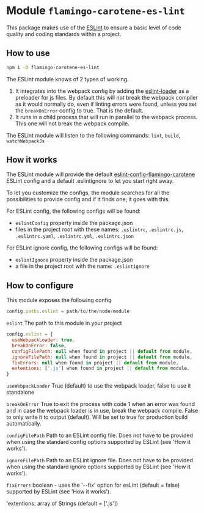 # Module `flamingo-carotene-es-lint`

This package makes use of the [ESLint](https://github.com/eslint/eslint) to ensure a basic level of code quality and
coding standards within a project.

## How to use

```bash
npm i -D flamingo-carotene-es-lint
```
The ESLint module knows of 2 types of working.
1. It integrates into the webpack config by adding the [eslint-loader](https://github.com/webpack-contrib/eslint-loader)
as a preloader for js files. By default this will not break the webpack compiler as it would normally do, even if
linting errors were found, unless you set the `breakOnError` config to true. That is the default.
1. It runs in a child process that will run in parallel to the webpack process. This one will not break the webpack
compile.

The ESLint module will listen to the following commands: `lint`, `build`, `watchWebpackJs`

## How it works

The ESLint module will provide the default [eslint-config-flamingo-carotene](../eslint-config-flamingo-carotene)
ESLint config and a default .eslintignore to let you start right away.

To let you customize the configs, the module searches for all the possibilities to provide config and if it finds one,
it goes with this.

For ESLint config, the following configs will be found:
- `eslintConfig` property inside the package.json
- files in the project root with these names: `.eslintrc`, `.eslintrc.js`, `.eslintrc.yaml`, `.eslintrc.yml`,
`.eslintrc.json`

For ESLint ignore config, the following configs will be found:
- `eslintIgnore` property inside the package.json
- a file in the project root with the name: `.eslintignore`

## How to configure

This module exposes the following config
```js
config.paths.eslint = path/to/the/node/module
```

`eslint` The path to this module in your project

```js
config.eslint = {
  useWebpackLoader: true,
  breakOnError: false,
  configFilePath: null when found in project || default from module,
  ignoreFilePath: null when found in project || default from module,
  fixErrors: null when found in project || default from module,
  extentions: ['.js'] when found in project || default from module,
}
```

`useWebpackLoader` True (default) to use the webpack loader, false to use it standalone

`breakOnError` True to exit the process with code 1 when an error was found and in case the webpack loader is in use,
break the webpack compile. False to only write it to output (default). Will be set to true for production build
automatically.

`configFilePath` Path to an ESLint config file. Does not have to be provided when using the standard config options
supported by ESLint (see 'How it works').

`ignoreFilePath` Path to an ESLint ignore file. Does not have to be provided when using the standard ignore options
supported by ESLint (see 'How it works').

`fixErrors` boolean - uses the '--fix' option for esLint (default = false)
supported by ESLint (see 'How it works').

'extentions: array of Strings (default = ['.js']) 

